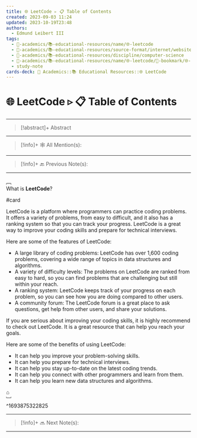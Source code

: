 ```yaml
---
title: 🌐 LeetCode ▹ 📋 Table of Contents
created: 2023-09-03 11:24
updated: 2023-10-19T23:48
authors:
  - Edmund Leibert III
tags:
  - 🔴-academics/📚-educational-resources/name/🌐-leetcode
  - 🔴-academics/📚-educational-resources/source-format/internet/website
  - 🔴-academics/📚-educational-resources/discipline/computer-science
  - 🔴-academics/📚-educational-resources/name/🌐-leetcode/🔖-bookmark/🌐-leetcode/🌐-leetCode-▹-📋-table-of-contents
  - study-note
cards-deck: 🔴 Academics::📚 Educational Resources::🌐 LeetCode
---
```


# 🌐 LeetCode  ▹ 📋 Table of Contents

---

> [!abstract]+ Abstract 
> 

---

> [!info]+ 🕸️ All Mention(s): 
> 

---

> [!info]+ 🔙 Previous Note(s):
> 

---

﹇<br>
What is **LeetCode**?

#card

LeetCode is a platform where programmers can practice coding problems. It offers a variety of problems, from easy to difficult, and it also has a ranking system so that you can track your progress. LeetCode is a great way to improve your coding skills and prepare for technical interviews.

Here are some of the features of LeetCode:
- A large library of coding problems: LeetCode has over 1,600 coding problems, covering a wide range of topics in data structures and algorithms.
- A variety of difficulty levels: The problems on LeetCode are ranked from easy to hard, so you can find problems that are challenging but still within your reach.
- A ranking system: LeetCode keeps track of your progress on each problem, so you can see how you are doing compared to other users.
- A community forum: The LeetCode forum is a great place to ask questions, get help from other users, and share your solutions.

If you are serious about improving your coding skills, it is highly recommend to check out LeetCode. It is a great resource that can help you reach your goals.

Here are some of the benefits of using LeetCode:
- It can help you improve your problem-solving skills.
- It can help you prepare for technical interviews.
- It can help you stay up-to-date on the latest coding trends.
- It can help you connect with other programmers and learn from them.
- It can help you learn new data structures and algorithms.

⌂
<br>﹈<br>^1693875322825


---

> [!info]+ 🔜 Next Note(s):
> 

---
